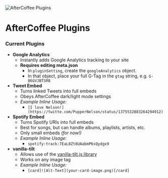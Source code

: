 ![AfterCoffee Plugins](https://wolfgang.space/assets/github/aftercoffee.png)

# AfterCoffee Plugins
### Current Plugins

- **Google Analytics**
  - Instantly adds Google Analytics tracking to your site
  - **Requires editing meta.json**
    - In `pluginSetting`, create the `googleAnalytics` object.
    - In that object, place your full G-Tag in the `gtag` string, e.g. `G-86GVJBTSR8`
- **Tweet Embed**
  - Turns linked Tweets into full embeds
  - Obeys AfterCoffee dark/light mode settings
  - *Example Inline Usage:*
    - `[I love Nelson!](https://twitte.com/PupperNelson/status/1375532883264294912)`
- **Spotify Embed**
  - Turns Spotify URIs into full embeds
  - Best for songs, but can handle albums, playlists, artists, etc.
  - Only small embeds *(for now!)*
  - *Example Inline Usage:*
    - `spotify:track:7EaL8Zt8UAabmP6sQydgx9`
- **vanilla-tilt**
  - Allows use of the [vanilla-tilt.js library](https://micku7zu.github.io/vanilla-tilt.js/)
  - Works on any image tag
  - *Example Inline Usage:*
    - `[card]![Alt-Text](your-card-image.png)[/card]`